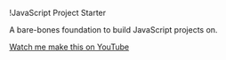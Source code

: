!JavaScript Project Starter

A bare-bones foundation to build JavaScript projects on.

[Watch me make this on YouTube](https://youtu.be/BU2QVrrH9N8)
